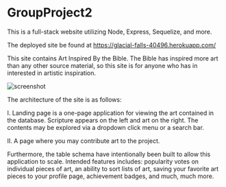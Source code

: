 # GroupProject2
This is a full-stack website utilizing Node, Express, Sequelize, and more.

The deployed site be found at https://glacial-falls-40496.herokuapp.com/

This site contains Art Inspired By the Bible. The Bible has inspired more art than any other source material, so this site is for anyone who has in interested in artistic inspiration.

![screenshot](https://github.com/Ayeser/GroupProject2/blob/master/BibleArtSnapshot.png?raw=true)

The architecture of the site is as follows:

I. Landing page is a one-page application for viewing the art contained in the database. Scripture appears on the left and art on the right. The contents may be explored via a dropdown click menu or a search bar.

II. A page where you may contribute art to the project.

Furthermore, the table schema have intentionally been built to allow this application to scale. Intended features includes: popularity votes on individual pieces of art, an ability to sort lists of art, saving your favorite art pieces to your profile page, achievement badges, and much, much more.
